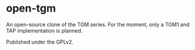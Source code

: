 # open-tgm
An open-source clone of the TGM series.
For the moment, only a TGM1 and TAP implementation is planned.

Published under the GPLv2.
